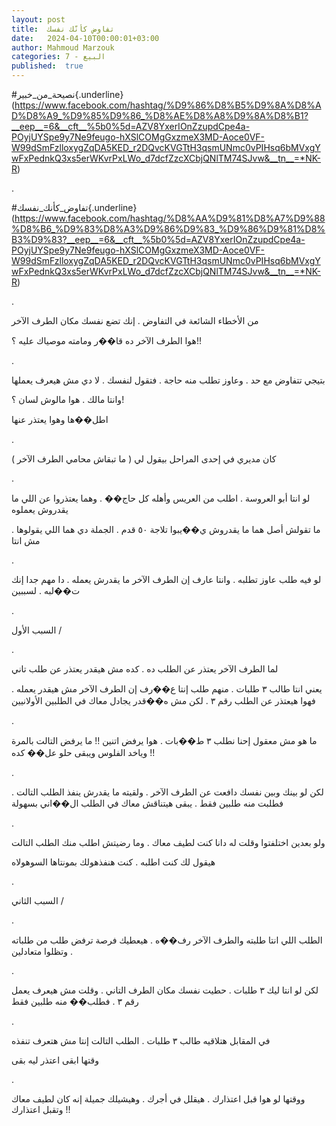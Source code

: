 ```yaml
---
layout: post
title:  تفاوض كأنّك نفسك
date:   2024-04-10T00:00:01+03:00
author: Mahmoud Marzouk
categories: 7 - البيع
published:  true
---
```

\#نصيحة_من_خبير{.underline}(https://www.facebook.com/hashtag/%D9%86%D8%B5%D9%8A%D8%AD%D8%A9_%D9%85%D9%86_%D8%AE%D8%A8%D9%8A%D8%B1?__eep__=6&__cft__%5b0%5d=AZV8YxerIOnZzupdCpe4a-POyjUYSpe9y7Ne9feugo-hXSlCOMgGxzmeX3MD-Aoce0VF-W99dSmFzlloxygZqDA5KED_r2DQvcKVGTtH3qsmUNmc0vPIHsq6bMVxgYwFxPednkQ3xs5erWKvrPxLWo_d7dcfZzcXCbjQNlTM74SJvw&__tn__=*NK-R)

.

\#تفاوض_كأنك_نفسك{.underline}(https://www.facebook.com/hashtag/%D8%AA%D9%81%D8%A7%D9%88%D8%B6_%D9%83%D8%A3%D9%86%D9%83_%D9%86%D9%81%D8%B3%D9%83?__eep__=6&__cft__%5b0%5d=AZV8YxerIOnZzupdCpe4a-POyjUYSpe9y7Ne9feugo-hXSlCOMgGxzmeX3MD-Aoce0VF-W99dSmFzlloxygZqDA5KED_r2DQvcKVGTtH3qsmUNmc0vPIHsq6bMVxgYwFxPednkQ3xs5erWKvrPxLWo_d7dcfZzcXCbjQNlTM74SJvw&__tn__=*NK-R)

.

من الأخطاء الشائعة في التفاوض . إنك تضع نفسك مكان الطرف
الآخر

هوا الطرف الآخر ده قا��ر ومامته موصياك عليه ؟!!

.

بتيجي تتفاوض مع حد . وعاوز تطلب منه حاجة . فتقول لنفسك . لا دي مش هيعرف
يعملها

وانتا مالك . هوا مالوش لسان ؟!

اطل��ها وهوا يعتذر عنها

.

كان مديري في إحدى المراحل بيقول لي ( ما تبقاش محامي الطرف
الآخر )

.

لو انتا أبو العروسة . اطلب من العريس وأهله كل حاج�� . وهما يعتذروا عن
اللي ما يقدروش يعملوه

ما تقولش أصل هما ما يقدروش ي��يبوا تلاجة ٥٠ قدم . الجملة دي هما اللي
يقولوها . مش انتا

.

لو فيه طلب عاوز تطلبه . وانتا عارف إن الطرف الآخر ما يقدرش يعمله . دا
مهم جدا إنك ت��لبه . لسببين

.

السبب الأول /

.

لما الطرف الآخر يعتذر عن الطلب ده . كده مش هيقدر يعتذر عن طلب
تاني

يعني انتا طالب ٣ طلبات . منهم طلب إنتا ع��رف إن الطرف الآخر مش هيقدر
يعمله . فهوا هيعتذر عن الطلب رقم ٣ . لكن مش ه��قدر يجادل معاك في الطلبين
الأولانيين

.

ما هو مش معقول إحنا نطلب ٣ ط��بات . هوا يرفض اتنين !! ما يرفض التالت
بالمرة وياخد الفلوس ويبقى حلو عل�� كده !!

.

لكن لو بينك وبين نفسك دافعت عن الطرف الآخر . ولقيته ما يقدرش ينفذ الطلب
التالت . فطلبت منه طلبين فقط . يبقى هيتناقش معاك في الطلب ال��اني
بسهولة

.

ولو بعدين اختلفتوا وقلت له دانا كنت لطيف معاك . وما رضيتش اطلب منك
الطلب التالت

هيقول لك كنت اطلبه . كنت هنفذهولك بمونتاها السوهولاه

.

السبب الثاني /

.

الطلب اللي انتا طلبته والطرف الآخر رف��ه . هيعطيك فرصة ترفض طلب من
طلباته . وتظلوا متعادلين

.

لكن لو انتا ليك ٣ طلبات . حطيت نفسك مكان الطرف التاني . وقلت مش هيعرف
يعمل رقم ٣ . فطلب�� منه طلبين فقط

.

في المقابل هتلاقيه طالب ٣ طلبات . الطلب التالت إنتا مش هتعرف
تنفذه

وقتها ابقى اعتذر ليه بقى

.

ووقتها لو هوا قبل اعتذارك . هيقلل في أجرك . وهيشيلك جميلة إنه كان لطيف
معاك وتقبل اعتذارك !!
